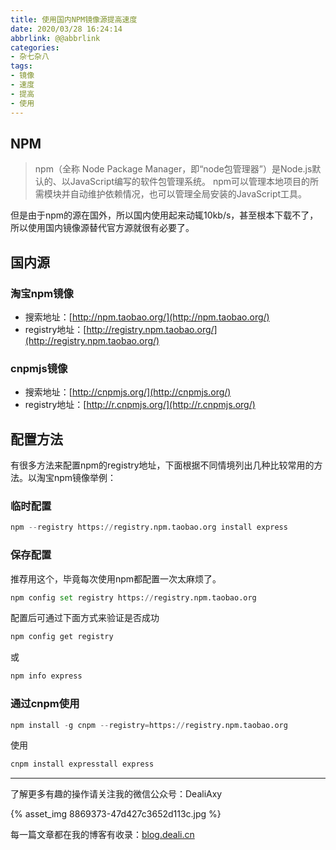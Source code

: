 ```yaml
---
title: 使用国内NPM镜像源提高速度
date: 2020/03/28 16:24:14
abbrlink: @@abbrlink
categories:
- 杂七杂八
tags:
- 镜像
- 速度
- 提高
- 使用
---
```

## NPM
>npm（全称 Node Package Manager，即“node包管理器”）是Node.js默认的、以JavaScript编写的软件包管理系统。
>npm可以管理本地项目的所需模块并自动维护依赖情况，也可以管理全局安装的JavaScript工具。

但是由于npm的源在国外，所以国内使用起来动辄10kb/s，甚至根本下载不了，所以使用国内镜像源替代官方源就很有必要了。

## 国内源

### 淘宝npm镜像

*   搜索地址：[](http://npm.taobao.org/)[http://npm.taobao.org/](http://npm.taobao.org/)
*   registry地址：[](http://registry.npm.taobao.org/)[http://registry.npm.taobao.org/](http://registry.npm.taobao.org/)

### cnpmjs镜像

*   搜索地址：[](http://cnpmjs.org/)[http://cnpmjs.org/](http://cnpmjs.org/)
*   registry地址：[](http://r.cnpmjs.org/)[http://r.cnpmjs.org/](http://r.cnpmjs.org/)

## 配置方法
有很多方法来配置npm的registry地址，下面根据不同情境列出几种比较常用的方法。以淘宝npm镜像举例：

### 临时配置

```python
npm --registry https://registry.npm.taobao.org install express
```

### 保存配置
推荐用这个，毕竟每次使用npm都配置一次太麻烦了。
```python
npm config set registry https://registry.npm.taobao.org
```

配置后可通过下面方式来验证是否成功
```python
npm config get registry
```
或
```python
npm info express
```

### 通过cnpm使用
```python
npm install -g cnpm --registry=https://registry.npm.taobao.org
```

使用
```python
cnpm install expresstall express
```

---------------

了解更多有趣的操作请关注我的微信公众号：DealiAxy

{% asset_img 8869373-47d427c3652d113c.jpg %}

每一篇文章都在我的博客有收录：[blog.deali.cn](http://blog.deali.cn)
